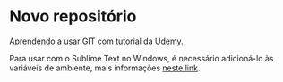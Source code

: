 # Novo repositório

Aprendendo a usar GIT com tutorial da [Udemy](https://www.udemy.com/git-e-github-para-iniciantes/).

Para usar com o Sublime Text no Windows, é necessário adicioná-lo às variáveis de ambiente, mais informações [neste link](https://scotch.io/tutorials/open-sublime-text-from-the-command-line-using-subl-exe-windows).